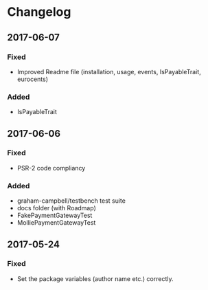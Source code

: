 # Changelog

## 2017-06-07

### Fixed
- Improved Readme file (installation, usage, events, IsPayableTrait, eurocents)

### Added
- IsPayableTrait

## 2017-06-06

### Fixed
- PSR-2 code compliancy

### Added
- graham-campbell/testbench test suite
- docs folder (with Roadmap)
- FakePaymentGatewayTest
- MolliePaymentGatewayTest

## 2017-05-24

### Fixed
- Set the package variables (author name etc.) correctly.